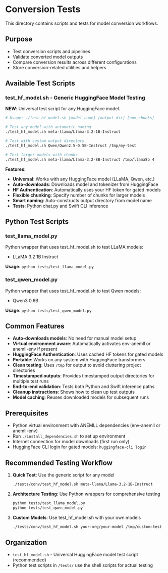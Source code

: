 # Conversion Tests

This directory contains scripts and tests for model conversion workflows.

## Purpose
- Test conversion scripts and pipelines
- Validate converted model outputs
- Compare conversion results across different configurations
- Store conversion-related utilities and helpers

## Available Test Scripts

### test_hf_model.sh - Generic HuggingFace Model Testing
**NEW**: Universal test script for any HuggingFace model.

```bash
# Usage: ./test_hf_model.sh [model_name] [output_dir] [num_chunks]

# Test any model with automatic naming
./test_hf_model.sh meta-llama/Llama-3.2-1B-Instruct

# Test with custom output directory
./test_hf_model.sh Qwen/Qwen2.5-0.5B-Instruct /tmp/my-test

# Test larger models with chunks
./test_hf_model.sh meta-llama/Llama-3.2-8B-Instruct /tmp/llama8b 4
```

**Features**:
- **Universal**: Works with any HuggingFace model (LLaMA, Qwen, etc.)
- **Auto-downloads**: Downloads model and tokenizer from HuggingFace
- **HF Authentication**: Automatically uses your HF token for gated models
- **Flexible chunking**: Specify number of chunks for larger models
- **Smart naming**: Auto-constructs output directory from model name
- **Tests**: Python chat.py and Swift CLI inference

## Python Test Scripts

### test_llama_model.py
Python wrapper that uses test_hf_model.sh to test LLaMA models:
- LLaMA 3.2 1B Instruct

**Usage**: `python tests/test_llama_model.py`

### test_qwen_model.py
Python wrapper that uses test_hf_model.sh to test Qwen models:
- Qwen3 0.6B

**Usage**: `python tests/test_qwen_model.py`

## Common Features
- **Auto-downloads models**: No need for manual model setup
- **Virtual environment aware**: Automatically activates env-anemll or anemll-env if present
- **HuggingFace Authentication**: Uses cached HF tokens for gated models
- **Portable**: Works on any system with HuggingFace transformers
- **Clean testing**: Uses `/tmp` for output to avoid cluttering project directories
- **Timestamped outputs**: Provides timestamped output directories for multiple test runs
- **End-to-end validation**: Tests both Python and Swift inference paths
- **Cleanup instructions**: Shows how to clean up test outputs
- **Model caching**: Reuses downloaded models for subsequent runs

## Prerequisites
- Python virtual environment with ANEMLL dependencies (env-anemll or anemll-env)
- Run `./install_dependencies.sh` to set up environment
- Internet connection for model downloads (first run only)
- HuggingFace CLI login for gated models: `huggingface-cli login`

## Recommended Testing Workflow

1. **Quick Test**: Use the generic script for any model
   ```bash
   ./tests/conv/test_hf_model.sh meta-llama/Llama-3.2-1B-Instruct
   ```

2. **Architecture Testing**: Use Python wrappers for comprehensive testing
   ```bash
   python tests/test_llama_model.py
   python tests/test_qwen_model.py
   ```

3. **Custom Models**: Use test_hf_model.sh with your own models
   ```bash
   ./tests/conv/test_hf_model.sh your-org/your-model /tmp/custom-test 2
   ```

## Organization
- `test_hf_model.sh` - Universal HuggingFace model test script (recommended)
- Python test scripts in `/tests/` use the shell scripts for actual testing